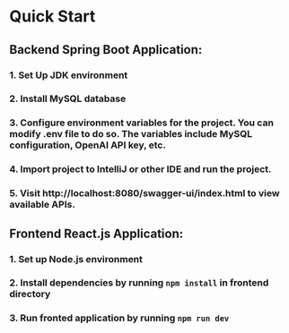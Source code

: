 # Quick Start

## Backend Spring Boot Application:

### 1. Set Up JDK environment

### 2. Install MySQL database

### 3. Configure environment variables for the project. You can modify .env file to do so. The variables include MySQL configuration, OpenAI API key, etc.

### 4. Import project to IntelliJ or other IDE and run the project.

### 5. Visit http://localhost:8080/swagger-ui/index.html to view available APIs.

## Frontend React.js Application:

### 1. Set up Node.js environment

### 2. Install dependencies by running `npm install` in frontend directory

### 3. Run fronted application by running `npm run dev`